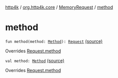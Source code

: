 [http4k](../../index.md) / [org.http4k.core](../index.md) / [MemoryRequest](index.md) / [method](./method.md)

# method

`fun method(method: `[`Method`](../-method/index.md)`): `[`Request`](../-request/index.md) [(source)](https://github.com/http4k/http4k/blob/master/http4k-core/src/main/kotlin/org/http4k/core/http.kt#L160)

Overrides [Request.method](../-request/method.md)


`val method: `[`Method`](../-method/index.md) [(source)](https://github.com/http4k/http4k/blob/master/http4k-core/src/main/kotlin/org/http4k/core/http.kt#L159)

Overrides [Request.method](../-request/method.md)


